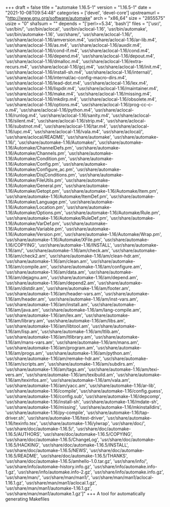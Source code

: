 +++
draft = false
title = "automake 1.16.5-1"
version = "1.16.5-1"
date = "2021-10-08T09:54:48"
categories = ['devel', 'devel-core']
upstreamurl = "http://www.gnu.org/software/automake"
arch = "x86_64"
size = "2855575"
usize = "0"
sha1sum = ""
depends = "['perl>=5.34', 'bash']"
files = "['usr/', 'usr/bin/', 'usr/bin/aclocal', 'usr/bin/aclocal-1.16', 'usr/bin/automake', 'usr/bin/automake-1.16', 'usr/share/', 'usr/share/aclocal-1.16/', 'usr/share/aclocal-1.16/amversion.m4', 'usr/share/aclocal-1.16/ar-lib.m4', 'usr/share/aclocal-1.16/as.m4', 'usr/share/aclocal-1.16/auxdir.m4', 'usr/share/aclocal-1.16/cond-if.m4', 'usr/share/aclocal-1.16/cond.m4', 'usr/share/aclocal-1.16/depend.m4', 'usr/share/aclocal-1.16/depout.m4', 'usr/share/aclocal-1.16/dmalloc.m4', 'usr/share/aclocal-1.16/extra-recurs.m4', 'usr/share/aclocal-1.16/gcj.m4', 'usr/share/aclocal-1.16/init.m4', 'usr/share/aclocal-1.16/install-sh.m4', 'usr/share/aclocal-1.16/internal/', 'usr/share/aclocal-1.16/internal/ac-config-macro-dirs.m4', 'usr/share/aclocal-1.16/lead-dot.m4', 'usr/share/aclocal-1.16/lex.m4', 'usr/share/aclocal-1.16/lispdir.m4', 'usr/share/aclocal-1.16/maintainer.m4', 'usr/share/aclocal-1.16/make.m4', 'usr/share/aclocal-1.16/missing.m4', 'usr/share/aclocal-1.16/mkdirp.m4', 'usr/share/aclocal-1.16/obsolete.m4', 'usr/share/aclocal-1.16/options.m4', 'usr/share/aclocal-1.16/prog-cc-c-o.m4', 'usr/share/aclocal-1.16/python.m4', 'usr/share/aclocal-1.16/runlog.m4', 'usr/share/aclocal-1.16/sanity.m4', 'usr/share/aclocal-1.16/silent.m4', 'usr/share/aclocal-1.16/strip.m4', 'usr/share/aclocal-1.16/substnot.m4', 'usr/share/aclocal-1.16/tar.m4', 'usr/share/aclocal-1.16/upc.m4', 'usr/share/aclocal-1.16/vala.m4', 'usr/share/aclocal/', 'usr/share/aclocal/README', 'usr/share/automake', 'usr/share/automake-1.16/', 'usr/share/automake-1.16/Automake/', 'usr/share/automake-1.16/Automake/ChannelDefs.pm', 'usr/share/automake-1.16/Automake/Channels.pm', 'usr/share/automake-1.16/Automake/Condition.pm', 'usr/share/automake-1.16/Automake/Config.pm', 'usr/share/automake-1.16/Automake/Configure_ac.pm', 'usr/share/automake-1.16/Automake/DisjConditions.pm', 'usr/share/automake-1.16/Automake/FileUtils.pm', 'usr/share/automake-1.16/Automake/General.pm', 'usr/share/automake-1.16/Automake/Getopt.pm', 'usr/share/automake-1.16/Automake/Item.pm', 'usr/share/automake-1.16/Automake/ItemDef.pm', 'usr/share/automake-1.16/Automake/Language.pm', 'usr/share/automake-1.16/Automake/Location.pm', 'usr/share/automake-1.16/Automake/Options.pm', 'usr/share/automake-1.16/Automake/Rule.pm', 'usr/share/automake-1.16/Automake/RuleDef.pm', 'usr/share/automake-1.16/Automake/VarDef.pm', 'usr/share/automake-1.16/Automake/Variable.pm', 'usr/share/automake-1.16/Automake/Version.pm', 'usr/share/automake-1.16/Automake/Wrap.pm', 'usr/share/automake-1.16/Automake/XFile.pm', 'usr/share/automake-1.16/COPYING', 'usr/share/automake-1.16/INSTALL', 'usr/share/automake-1.16/am/', 'usr/share/automake-1.16/am/check.am', 'usr/share/automake-1.16/am/check2.am', 'usr/share/automake-1.16/am/clean-hdr.am', 'usr/share/automake-1.16/am/clean.am', 'usr/share/automake-1.16/am/compile.am', 'usr/share/automake-1.16/am/configure.am', 'usr/share/automake-1.16/am/data.am', 'usr/share/automake-1.16/am/dejagnu.am', 'usr/share/automake-1.16/am/depend.am', 'usr/share/automake-1.16/am/depend2.am', 'usr/share/automake-1.16/am/distdir.am', 'usr/share/automake-1.16/am/footer.am', 'usr/share/automake-1.16/am/header-vars.am', 'usr/share/automake-1.16/am/header.am', 'usr/share/automake-1.16/am/inst-vars.am', 'usr/share/automake-1.16/am/install.am', 'usr/share/automake-1.16/am/java.am', 'usr/share/automake-1.16/am/lang-compile.am', 'usr/share/automake-1.16/am/lex.am', 'usr/share/automake-1.16/am/library.am', 'usr/share/automake-1.16/am/libs.am', 'usr/share/automake-1.16/am/libtool.am', 'usr/share/automake-1.16/am/lisp.am', 'usr/share/automake-1.16/am/ltlib.am', 'usr/share/automake-1.16/am/ltlibrary.am', 'usr/share/automake-1.16/am/mans-vars.am', 'usr/share/automake-1.16/am/mans.am', 'usr/share/automake-1.16/am/program.am', 'usr/share/automake-1.16/am/progs.am', 'usr/share/automake-1.16/am/python.am', 'usr/share/automake-1.16/am/remake-hdr.am', 'usr/share/automake-1.16/am/scripts.am', 'usr/share/automake-1.16/am/subdirs.am', 'usr/share/automake-1.16/am/tags.am', 'usr/share/automake-1.16/am/texi-vers.am', 'usr/share/automake-1.16/am/texibuild.am', 'usr/share/automake-1.16/am/texinfos.am', 'usr/share/automake-1.16/am/vala.am', 'usr/share/automake-1.16/am/yacc.am', 'usr/share/automake-1.16/ar-lib', 'usr/share/automake-1.16/compile', 'usr/share/automake-1.16/config.guess', 'usr/share/automake-1.16/config.sub', 'usr/share/automake-1.16/depcomp', 'usr/share/automake-1.16/install-sh', 'usr/share/automake-1.16/mdate-sh', 'usr/share/automake-1.16/missing', 'usr/share/automake-1.16/mkinstalldirs', 'usr/share/automake-1.16/py-compile', 'usr/share/automake-1.16/tap-driver.sh', 'usr/share/automake-1.16/test-driver', 'usr/share/automake-1.16/texinfo.tex', 'usr/share/automake-1.16/ylwrap', 'usr/share/doc/', 'usr/share/doc/automake-1.16.5/', 'usr/share/doc/automake-1.16.5/AUTHORS', 'usr/share/doc/automake-1.16.5/COPYING', 'usr/share/doc/automake-1.16.5/ChangeLog', 'usr/share/doc/automake-1.16.5/HACKING', 'usr/share/doc/automake-1.16.5/INSTALL', 'usr/share/doc/automake-1.16.5/NEWS', 'usr/share/doc/automake-1.16.5/README', 'usr/share/doc/automake-1.16.5/THANKS', 'usr/share/doc/automake-1.16.5/amhello-1.0.tar.gz', 'usr/share/info/', 'usr/share/info/automake-history.info.gz', 'usr/share/info/automake.info-1.gz', 'usr/share/info/automake.info-2.gz', 'usr/share/info/automake.info.gz', 'usr/share/man/', 'usr/share/man/man1/', 'usr/share/man/man1/aclocal-1.16.1.gz', 'usr/share/man/man1/aclocal.1.gz', 'usr/share/man/man1/automake-1.16.1.gz', 'usr/share/man/man1/automake.1.gz']"
+++
A tool for automatically generating Makefiles